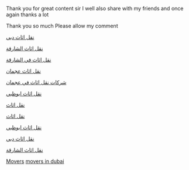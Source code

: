 Thank you for great content sir I well also share with my friends and once again thanks a lot




Thank you so much 
Please allow my comment



<a href="https://www.facebook.com/نقل-اثاث-دبي-106964494560426/">نقل اثاث دبي </a>

<a href="https://www.facebook.com/Moversinsharjah1/">نقل اثاث الشارقة </a>

<a href="https://www.facebook.com/Moversinsharjah1/">نقل اثاث في الشارقة </a>

<a href="https://www.facebook.com/نقل-اثاث-عجمان-107885361064765/">نقل اثاث عجمان </a>

<a href="https://www.facebook.com/Moversinajman1/">شركات نقل اثاث في عجمان </a>

<a href="https://www.facebook.com/نقل-اثاث-ابوظبي-نقل-فك-تغليف-وتركيب-103081195238718/">نقل اثاث ابوظبي </a>


<a href="https://www.facebook.com/نقل-اثاث-شركة-نقل-اثاث-نقل-عفش-100993065459414/">نقل اثاث </a>


<a href="https://www.linkedin.com/in/شركة-درالفيحاء-نقل-اثاث-الشارقة-،-ابوظبي،-دبي،-عجمان،-الفجيرة-12532718b/">نقل اثاث </a>

<a href="https://www.linkedin.com/in/شركة-درالفيحاء-نقل-اثاث-الشارقة-،-ابوظبي،-دبي،-عجمان،-الفجيرة-12532718b/">نقل اثاث ابوظبي</a>

<a href="https://www.linkedin.com/in/شركة-درالفيحاء-نقل-اثاث-الشارقة-،-ابوظبي،-دبي،-عجمان،-الفجيرة-12532718b/">نقل اثاث دبي</a>

<a href="https://www.linkedin.com/in/شركة-درالفيحاء-نقل-اثاث-الشارقة-،-ابوظبي،-دبي،-عجمان،-الفجيرة-12532718b/">نقل اثاث الشارقة</a>

<a href="https://www.sabemovers.com/">Movers</a>
<a href="https://sabemovers.com/">movers in dubai</a>
